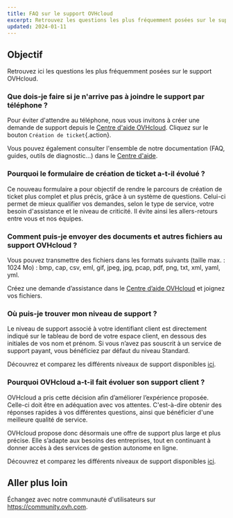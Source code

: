 ```yaml
---
title: FAQ sur le support OVHcloud
excerpt: Retrouvez les questions les plus fréquemment posées sur le support OVHcloud
updated: 2024-01-11
---
```


## Objectif

Retrouvez ici les questions les plus fréquemment posées sur le support OVHcloud.

### Que dois-je faire si je n'arrive pas à joindre le support par téléphone ?

Pour éviter d'attendre au téléphone, nous vous invitons à créer une demande de support depuis le [Centre d'aide OVHcloud](https://help.ovhcloud.com/csm?id=csm_cases_requests). Cliquez sur le bouton `Création de ticket`{.action}.

Vous pouvez également consulter l'ensemble de notre documentation (FAQ, guides, outils de diagnostic…) dans le [Centre d'aide](https://help.ovhcloud.com/csm/fr-ca-documentation?id=kb_home).

### Pourquoi le formulaire de création de ticket a-t-il évolué ?

Ce nouveau formulaire a pour objectif de rendre le parcours de création de ticket plus complet et plus précis, grâce à un système de questions. Celui-ci permet de mieux qualifier vos demandes, selon le type de service, votre besoin d'assistance et le niveau de criticité. Il évite ainsi les allers-retours entre vous et nos équipes.

### Comment puis-je envoyer des documents et autres fichiers au support OVHcloud ?

Vous pouvez transmettre des fichiers dans les formats suivants (taille max. : 1024 Mo) : bmp, cap, csv, eml, gif, jpeg, jpg, pcap, pdf, png, txt, xml, yaml, yml.

Créez une demande d’assistance dans le [Centre d’aide OVHcloud](https://help.ovhcloud.com/csm?id=csm_cases_requests) et joignez vos fichiers.

### Où puis-je trouver mon niveau de support ?

Le niveau de support associé à votre identifiant client est directement indiqué sur le tableau de bord de votre espace client, en dessous des initiales de vos nom et prénom. Si vous n’avez pas souscrit à un service de support payant, vous bénéficiez par défaut du niveau Standard.

Découvrez et comparez les différents niveaux de support disponibles [ici](https://www.ovhcloud.com/fr-ca/support-levels/).

### Pourquoi OVHcloud a-t-il fait évoluer son support client ?

OVHcloud a pris cette décision afin d’améliorer l’expérience proposée. Celle-ci doit être en adéquation avec vos attentes. C'est-à-dire obtenir des réponses rapides à vos différentes questions, ainsi que bénéficier d'une meilleure qualité de service.

OVHcloud propose donc désormais une offre de support plus large et plus précise. Elle s’adapte aux besoins des entreprises, tout en continuant à donner accès à des services de gestion autonome en ligne.

Découvrez et comparez les différents niveaux de support disponibles [ici](https://www.ovhcloud.com/fr-ca/support-levels/).

## Aller plus loin

Échangez avec notre communauté d'utilisateurs sur <https://community.ovh.com>.
